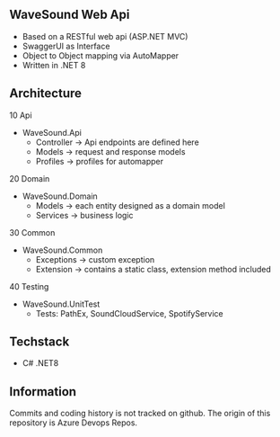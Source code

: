 ## WaveSound Web Api
- Based on a RESTful web api (ASP.NET MVC)
- SwaggerUI as Interface
- Object to Object mapping via AutoMapper
- Written in .NET 8

## Architecture
10 Api
- WaveSound.Api
	- Controller
		-> Api endpoints are defined here
	- Models
		-> request and response models
	- Profiles
		-> profiles for automapper
		
20 Domain
- WaveSound.Domain
	- Models
		-> each entity designed as a domain model
	- Services
		-> business logic
		
30 Common
- WaveSound.Common
	- Exceptions
		-> custom exception
	- Extension
		-> contains a static class, extension method included

40 Testing
- WaveSound.UnitTest
	- Tests: PathEx, SoundCloudService, SpotifyService
		
## Techstack
- C# .NET8

## Information
Commits and coding history is not tracked on github. The origin of this repository is Azure Devops Repos.
